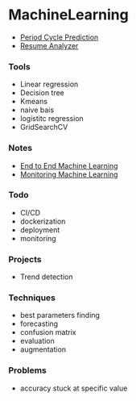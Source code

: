 # MachineLearning

 - [Period Cycle Prediction](https://github.com/Muhammad-Usama-07/MachineLearning/tree/main/Female%20Cycle%20Prediction)
 - [Resume Analyzer](https://github.com/Muhammad-Usama-07/MachineLearning/tree/main/Resume%20Analyzer)

### Tools

 - Linear regression
 - Decision tree
 - Kmeans
 - naive bais
 - logistitc regression
 - GridSearchCV

### Notes
 - [End to End Machine Learning](https://github.com/Muhammad-Usama-07/MachineLearning/blob/main/Practices%20%26%20Notes/End%20to%20End%20Machine%20learning.docx)
 - [Monitoring Machine Learning](https://github.com/Muhammad-Usama-07/MachineLearning/blob/main/Practices%20%26%20Notes/Monitoring%20Machine%20Learning.docx)  



### Todo

- CI/CD
- dockerization
- deployment 
- monitoring

### Projects

- Trend detection

### Techniques
- best parameters finding
- forecasting
- confusion matrix
- evaluation
- augmentation 

### Problems
- accuracy stuck at specific value 

